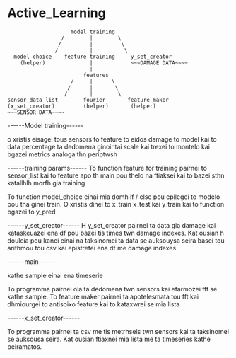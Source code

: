 # Active_Learning
                        model training
                     /        |        \
                    /         |         \
                   /          |          \
      model choice    feature training     y_set_creator
        (helper)              |            ~~~DAMAGE DATA~~~~
                              |
                            features
                        /     |      \    
                       /      |       \
                      /       |        \
    sensor_data_list        fourier       feature_maker
    (x_set_creator)         (helper)       (helper)
    ~~~SENSOR DATA~~~~


------Model training------

o xristis eisagei tous sensors to feature to eidos damage to model kai to data percentage
ta dedomena ginointai scale kai trexei to montelo kai bgazei metrics analoga thn periptwsh


------training params------
To function feature for training pairnei to sensor_list kai to feature apo th main pou thelo na ftiaksei 
kai to bazei sthn katallhlh morfh gia training

To function model_choice einai mia domh if / else pou epilegei to modelo pou tha ginei train.
O xristis dinei to x_train x_test kai y_train kai to function bgazei to y_pred


------y_set_creator------
H y_set_creator pairnei ta data gia damage kai kataskeuazei ena df pou bazei tis times twn damage indexes.
Kat ousian h douleia pou kanei einai na taksinomei ta data se auksouysa seira basei tou arithmou tou csv kai epistrefei 
ena df me damage indexes


------main------


kathe sample einai ena timeserie

To programma pairnei ola ta dedomena twn sensors kai efarmozei fft se kathe sample. To feature maker pairnei ta apotelesmata tou fft kai dhmiourgei to antisoixo feature kai to kataxwrei se mia lista

------x_set_creator------

To programma pairnei ta csv me tis metrhseis twn sensors kai ta taksinomei se auksousa seira. Kat ousian
ftiaxnei mia lista me ta timeseries kathe peiramatos.